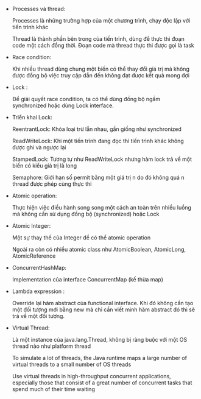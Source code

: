 - Processes và thread: 

    Processes là những trường hợp của một chương trình, chạy độc lập với tiến trình khác

    Thread là thành phần bên trong của tiến trình, dùng để thực thi đoạn code một cách đồng thời. Đoạn code mà thread thực thi được gọi là task

- Race condition: 

    Khi nhiều thread dùng chung một biến có thể thay đổi giá trị mà không được đồng bộ việc truy cập dẫn đến không đạt được kết quả mong đợi

- Lock : 

    Để giải quyết race condition, ta có thể dùng đồng bộ ngầm synchronized hoặc dùng Lock interface. 

- Triển khai Lock:

    ReentrantLock: Khóa loại trừ lẫn nhau, gần giống như synchronized

    ReadWriteLock: Khi một tiến trình đang đọc thì tiến trình khác không được ghi và ngược lại

    StampedLock: Tương tự như ReadWriteLock nhưng hàm lock trả về một biến có kiểu giá trị là long

    Semaphore: Giới hạn số permit bằng một giá trị n do đó không quá n thread được phép cùng thực thi

- Atomic operation: 

    Thực hiện việc điều hành song song một cách an toàn trên nhiều luồng mà không cần sử dụng đồng bộ (synchronized) hoặc Lock

- Atomic Integer:

    Một sự thay thế của Integer để có thể atomic operation

    Ngoài ra còn có nhiều atomic class như AtomicBoolean, AtomicLong, AtomicReference

- ConcurrentHashMap: 

    Implementation của interface ConcurrentMap (kế thừa map)

- Lambda expression :

    Override lại hàm abstract của functional interface. Khi đó không cần tạo một đối tượng mới bằng new mà chỉ cần viết mình hàm abstract đó thì sẽ trả về một đối tượng.

- Virtual Thread: 

    Là một instance của java.lang.Thread, không bị ràng buộc với một OS thread nào như platform thread

    To simulate a lot of threads, the Java runtime maps a large number of virtual threads to a small number of OS threads

    Use virtual threads in high-throughput concurrent applications, especially those that consist of a great number of concurrent tasks that spend much of their time waiting

    